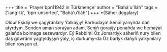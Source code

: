 +++
title = 'Prayer bpn11942 in Türkmençe'
author = "Bahá'u'lláh"
tags = ['lang-tk', 'bpn-unsorted', "Bahá'u'lláh"]
+++
*(Säher dogalary)

Oldur Eşidiji we çagyranlary Ýalkaýjy! 
    Barhudaýa! Seniň ýanyňda daň atyrdym. Senden aman soraýan adam, Seniň goraýjy penaňda we hemaýat galaňda bolmaga sezewardyr.
    Eý Rebbim! Öz Jomartlyk säheriň nury bilen daş göwrämi ýagtyldyşyň ýaly, iç durkumy-da Öz barlyk daňyň ýalkymlary bilen röwşen et.
